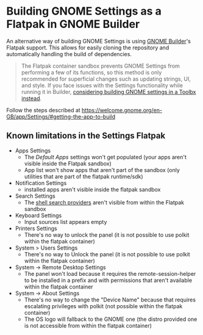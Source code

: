 # Building GNOME Settings as a Flatpak in GNOME Builder

An alternative way of building GNOME Settings is using [GNOME Builder](https://flathub.org/apps/org.gnome.Builder)'s Flatpak support. This allows for easily cloning the repository and automatically handling the build of dependencies.

> The Flatpak container sandbox prevents GNOME Settings from performing a few of its functions, so this method is only recommended for superficial changes such as updating strings, UI, and style. If you face issues with the Settings functionality while running it in Builder, [considering building GNOME settings in a Toolbx instead](https://gitlab.gnome.org/GNOME/gnome-control-center/-/wikis/build/Building-GNOME-Settings-in-a-Toolbx).

Follow the steps described at https://welcome.gnome.org/en-GB/app/Settings/#getting-the-app-to-build

## Known limitations in the Settings Flatpak

- Apps Settings
  - The *Default Apps* settings won't get populated (your apps aren't visible inside the Flatpak sandbox)
  - App list won't show apps that aren't part of the sandbox (only utilities that are part of the flatpak runtime/sdk)
- Notification Settings
  - installed apps aren't visible inside the flatpak sandbox
- Search Settings
  - The [shell search providers](https://developer.gnome.org/documentation/tutorials/search-provider.html) aren't visible from within the Flatpak sandbox
- Keyboard Settings
  - Input sources list appears empty
- Printers Settings
  - There's no way to unlock the panel (it is not possible to use polkit within the flatpak container)
- System > Users Settings
  - There's no way to Unlock the panel (it is not possible to use polkit within the flatpak container)
- System -> Remote Desktop Settings
  - The panel won't load because it requires the remote-session-helper to be installed in a prefix and with permissions that aren't available within the flatpak container
- System -> About Settings
  - There's no way to change the "Device Name" because that requires escalating privileges with polkit (not possible within the flatpak container) 
  - The OS logo will fallback to the GNOME one (the distro provided one is not accessible from within the flatpak container)
